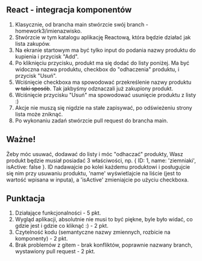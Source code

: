 ## React - integracja komponentów

1. Klasycznie, od brancha main stwórzcie swój branch - homework3/imienazwisko.
1. Stwórzcie w tym katalogu aplikację Reactową, która będzie działać jak lista zakupów.
2. Na ekranie startowym ma być tylko input do podania nazwy produktu do kupienia i przycisk "Add".
3. Po kliknięciu przycisku, produkt ma się dodać do listy poniżej. Ma być widoczna nazwa produktu, checkbox do "odhaczenia" produktu, i przycisk "Usuń".
4. Wciśnięcie checkboxa ma spowodować przekreślenie nazwy produktu ~~w taki sposób~~. Tak jakbyśmy odznaczali już zakupiony produkt.
5. Wciśnięcie przycisku "Usuń" ma spowodować usunięcie produktu z listy :)
6. Akcje nie muszą się nigdzie na stałe zapisywać, po odświeżeniu strony lista może zniknąć.
7. Po wykonaniu zadań stwórzcie pull request do brancha main.

## Ważne!

Żeby móc usuwać, dodawać do listy i móc "odhaczać" produkty, Wasz produkt będzie musiał posiadać 3 właściwości, np. { ID: 1, name: 'ziemniaki', isActive: false }.
ID nadawajcie po kolei każdemu produktowi i posługujcie się nim przy usuwaniu produktu, 'name' wyświetlajcie na liście (jest to wartość wpisana w inputa), a 'isActive' zmieniajcie po użyciu checkboxa.


## Punktacja
1. Działające funkcjonalności - 5 pkt.
2. Wygląd aplikacji, absolutnie nie musi to być piękne, byle było widać, co gdzie jest i gdzie co kliknąć :) - 2 pkt.
3. Czytelność kodu (semantyczne nazwy zmiennych, rozbicie na komponenty) - 2 pkt.
4. Brak problemów z gitem - brak konfliktów, poprawnie nazwany branch, wystawiony pull request - 2 pkt.
